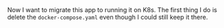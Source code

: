 Now I want to migrate this app to running it on K8s. The first thing I do is delete the `docker-compose.yaml` even though I could still keep it there. 